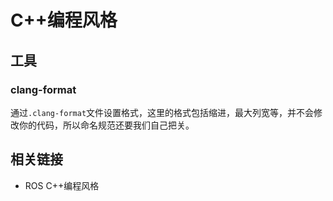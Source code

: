 # C++编程风格



## 工具

### clang-format

通过`.clang-format`文件设置格式，这里的格式包括缩进，最大列宽等，并不会修改你的代码，所以命名规范还要我们自己把关。




## 相关链接

* ROS C++编程风格
